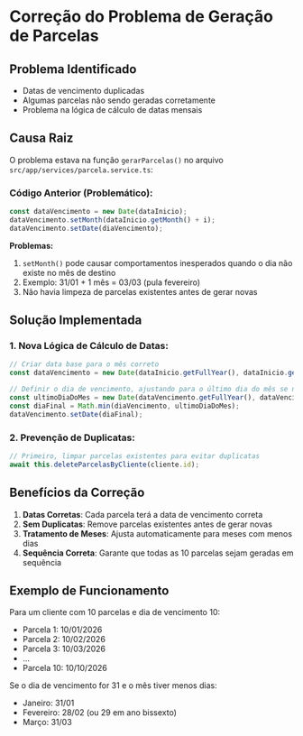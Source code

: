 # Correção do Problema de Geração de Parcelas

## Problema Identificado
- Datas de vencimento duplicadas
- Algumas parcelas não sendo geradas corretamente
- Problema na lógica de cálculo de datas mensais

## Causa Raiz
O problema estava na função `gerarParcelas()` no arquivo `src/app/services/parcela.service.ts`:

### Código Anterior (Problemático):
```typescript
const dataVencimento = new Date(dataInicio);
dataVencimento.setMonth(dataInicio.getMonth() + i);
dataVencimento.setDate(diaVencimento);
```

**Problemas:**
1. `setMonth()` pode causar comportamentos inesperados quando o dia não existe no mês de destino
2. Exemplo: 31/01 + 1 mês = 03/03 (pula fevereiro)
3. Não havia limpeza de parcelas existentes antes de gerar novas

## Solução Implementada

### 1. Nova Lógica de Cálculo de Datas:
```typescript
// Criar data base para o mês correto
const dataVencimento = new Date(dataInicio.getFullYear(), dataInicio.getMonth() + i, 1);

// Definir o dia de vencimento, ajustando para o último dia do mês se necessário
const ultimoDiaDoMes = new Date(dataVencimento.getFullYear(), dataVencimento.getMonth() + 1, 0).getDate();
const diaFinal = Math.min(diaVencimento, ultimoDiaDoMes);
dataVencimento.setDate(diaFinal);
```

### 2. Prevenção de Duplicatas:
```typescript
// Primeiro, limpar parcelas existentes para evitar duplicatas
await this.deleteParcelasByCliente(cliente.id);
```

## Benefícios da Correção
1. **Datas Corretas**: Cada parcela terá a data de vencimento correta
2. **Sem Duplicatas**: Remove parcelas existentes antes de gerar novas
3. **Tratamento de Meses**: Ajusta automaticamente para meses com menos dias
4. **Sequência Correta**: Garante que todas as 10 parcelas sejam geradas em sequência

## Exemplo de Funcionamento
Para um cliente com 10 parcelas e dia de vencimento 10:
- Parcela 1: 10/01/2026
- Parcela 2: 10/02/2026
- Parcela 3: 10/03/2026
- ...
- Parcela 10: 10/10/2026

Se o dia de vencimento for 31 e o mês tiver menos dias:
- Janeiro: 31/01
- Fevereiro: 28/02 (ou 29 em ano bissexto)
- Março: 31/03